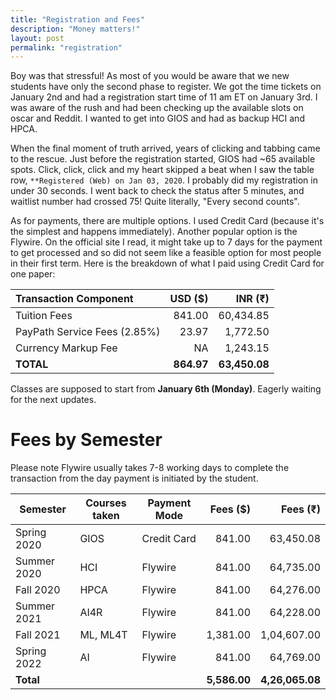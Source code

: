```yaml
---
title: "Registration and Fees"
description: "Money matters!"
layout: post
permalink: "registration"
---
```

Boy was that stressful! As most of you would be aware that we new students have only the second phase to register. We got the time tickets on January 2nd and had a registration start time of 11 am ET on January 3rd. I was aware of the rush and had been checking up the available slots on oscar and Reddit. I wanted to get into GIOS and had as backup HCI and HPCA.

When the final moment of truth arrived, years of clicking and tabbing came to the rescue. Just before the registration started, GIOS had ~65 available spots. Click, click, click and my heart skipped a beat when I saw the table row, `**Registered (Web) on Jan 03, 2020`. I probably did my registration in under 30 seconds. I went back to check the status after 5 minutes, and waitlist number had crossed 75! Quite literally, "Every second counts".

As for payments, there are multiple options. I used Credit Card (because it's the simplest and happens immediately). Another popular option is the Flywire. On the official site I read, it might take up to 7 days for the payment to get processed and so did not seem like a feasible option for most people in their first term. Here is the breakdown of what I paid using Credit Card for one paper:

Transaction Component        | USD (&#36;) | INR (&#8377;)
:----------------------------|------------:|-------------:
Tuition Fees                 |      841.00 |     60,434.85
PayPath Service Fees (2.85%) |       23.97 |      1,772.50
Currency Markup Fee          |          NA |      1,243.15
**TOTAL**                    |  **864.97** | **63,450.08**

Classes are supposed to start from **January 6th (Monday)**. Eagerly waiting for the next updates.

# Fees by Semester
Please note Flywire usually takes 7-8 working days to complete the transaction from the day payment is initiated by the student.

| Semester    | Courses taken | Payment Mode | Fees (&#36;) |  Fees (&#8377;) |
|-------------|---------------|--------------|-------------:|----------------:|
| Spring 2020 | GIOS          | Credit Card  |       841.00 |       63,450.08 |
| Summer 2020 | HCI           | Flywire      |       841.00 |       64,735.00 |
| Fall 2020   | HPCA          | Flywire      |       841.00 |       64,276.00 |
| Summer 2021 | AI4R          | Flywire      |       841.00 |       64,228.00 |
| Fall 2021   | ML, ML4T      | Flywire      |     1,381.00 |     1,04,607.00 |
| Spring 2022 | AI            | Flywire      |       841.00 |       64,769.00 |
| **Total**   |               |              | **5,586.00** | **4,26,065.08** |
